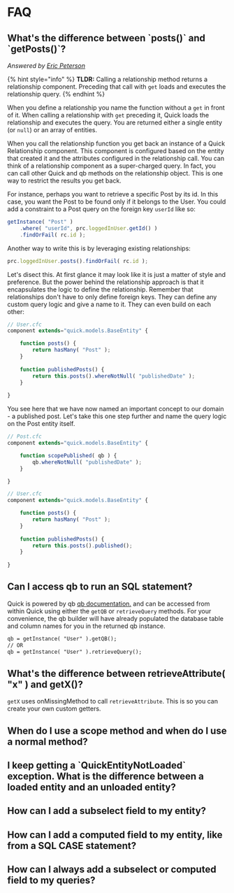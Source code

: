 # FAQ

## What's the difference between \`posts()\` and \`getPosts()\`?

_Answered by_ [_Eric Peterson_](https://github.com/elpete)

{% hint style="info" %}
**TLDR:** Calling a relationship method returns a relationship component. Preceding that call with `get` loads and executes the relationship query.
{% endhint %}

When you define a relationship you name the function without a `get` in front of it. When calling a relationship with `get` preceding it, Quick loads the relationship and executes the query. You are returned either a single entity (or `null`) or an array of entities.

When you call the relationship function you get back an instance of a Quick Relationship component. This component is configured based on the entity that created it and the attributes configured in the relationship call. You can think of a relationship component as a super-charged query. In fact, you can call other Quick and qb methods on the relationship object. This is one way to restrict the results you get back.

For instance, perhaps you want to retrieve a specific Post by its id. In this case, you want the Post to be found only if it belongs to the User. You could add a constraint to a Post query on the foreign key `userId` like so:

```javascript
getInstance( "Post" )
    .where( "userId", prc.loggedInUser.getId() )
    .findOrFail( rc.id );
```

Another way to write this is by leveraging existing relationships:

```javascript
prc.loggedInUser.posts().findOrFail( rc.id );
```

Let's disect this. At first glance it may look like it is just a matter of style and preference. But the power behind the relationship approach is that it encapsulates the logic to define the relationship. Remember that relationships don't have to only define foreign keys. They can define any custom query logic and give a name to it. They can even build on each other:

```javascript
// User.cfc
component extends="quick.models.BaseEntity" {

    function posts() {
        return hasMany( "Post" );
    }
    
    function publishedPosts() {
        return this.posts().whereNotNull( "publishedDate" );
    }
    
}
```

You see here that we have now named an important concept to our domain - a published post. Let's take this one step further and name the query logic on the Post entity itself.

```javascript
// Post.cfc
component extends="quick.models.BaseEntity" {

    function scopePublished( qb ) {
        qb.whereNotNull( "publishedDate" );   
    }

}
```

```javascript
// User.cfc
component extends="quick.models.BaseEntity" {

    function posts() {
        return hasMany( "Post" );
    }
    
    function publishedPosts() {
        return this.posts().published();
    }
    
}
```

## Can I access qb to run an SQL statement?

Quick is powered by qb [qb documentation.](https://qb.ortusbooks.com/) and can be accessed from within Quick using either the `getQB` or `retrieveQuery` methods. For your convenience, the qb builder will have already populated the database table and column names for you in the returned qb instance.

```cfml
qb = getInstance( "User" ).getQB();
// OR
qb = getInstance( "User" ).retrieveQuery();
```

## What's the difference between retrieveAttribute( "x" ) and getX()?

`getX` uses onMissingMethod to call `retrieveAttribute`. This is so you can create your own custom getters.

## When do I use a scope method and when do I use a normal method?

## I keep getting a \`QuickEntityNotLoaded\` exception. What is the difference between a loaded entity and an unloaded entity?

## How can I add a subselect field to my entity?

## How can I add a computed field to my entity, like from a SQL CASE statement?

## How can I always add a subselect or computed field to my queries?
